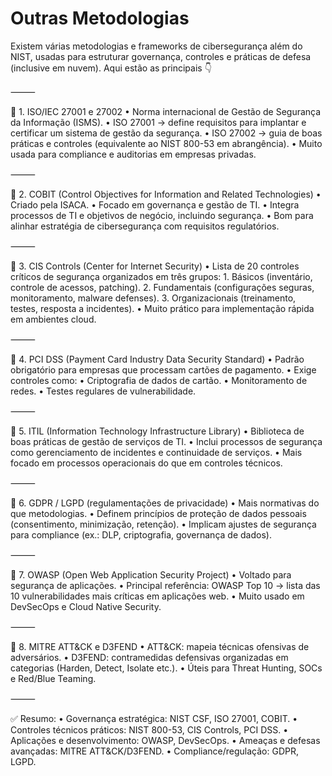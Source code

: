 # Outras Metodologias

Existem várias metodologias e frameworks de cibersegurança além do NIST, usadas para estruturar governança, controles e práticas de defesa (inclusive em nuvem).
Aqui estão as principais 👇

⸻

🔹 1. ISO/IEC 27001 e 27002
	•	Norma internacional de Gestão de Segurança da Informação (ISMS).
	•	ISO 27001 → define requisitos para implantar e certificar um sistema de gestão da segurança.
	•	ISO 27002 → guia de boas práticas e controles (equivalente ao NIST 800-53 em abrangência).
	•	Muito usada para compliance e auditorias em empresas privadas.

⸻

🔹 2. COBIT (Control Objectives for Information and Related Technologies)
	•	Criado pela ISACA.
	•	Focado em governança e gestão de TI.
	•	Integra processos de TI e objetivos de negócio, incluindo segurança.
	•	Bom para alinhar estratégia de cibersegurança com requisitos regulatórios.

⸻

🔹 3. CIS Controls (Center for Internet Security)
	•	Lista de 20 controles críticos de segurança organizados em três grupos:
	1.	Básicos (inventário, controle de acessos, patching).
	2.	Fundamentais (configurações seguras, monitoramento, malware defenses).
	3.	Organizacionais (treinamento, testes, resposta a incidentes).
	•	Muito prático para implementação rápida em ambientes cloud.

⸻

🔹 4. PCI DSS (Payment Card Industry Data Security Standard)
	•	Padrão obrigatório para empresas que processam cartões de pagamento.
	•	Exige controles como:
	•	Criptografia de dados de cartão.
	•	Monitoramento de redes.
	•	Testes regulares de vulnerabilidade.

⸻

🔹 5. ITIL (Information Technology Infrastructure Library)
	•	Biblioteca de boas práticas de gestão de serviços de TI.
	•	Inclui processos de segurança como gerenciamento de incidentes e continuidade de serviços.
	•	Mais focado em processos operacionais do que em controles técnicos.

⸻

🔹 6. GDPR / LGPD (regulamentações de privacidade)
	•	Mais normativas do que metodologias.
	•	Definem princípios de proteção de dados pessoais (consentimento, minimização, retenção).
	•	Implicam ajustes de segurança para compliance (ex.: DLP, criptografia, governança de dados).

⸻

🔹 7. OWASP (Open Web Application Security Project)
	•	Voltado para segurança de aplicações.
	•	Principal referência: OWASP Top 10 → lista das 10 vulnerabilidades mais críticas em aplicações web.
	•	Muito usado em DevSecOps e Cloud Native Security.

⸻

🔹 8. MITRE ATT&CK e D3FEND
	•	ATT&CK: mapeia técnicas ofensivas de adversários.
	•	D3FEND: contramedidas defensivas organizadas em categorias (Harden, Detect, Isolate etc.).
	•	Úteis para Threat Hunting, SOCs e Red/Blue Teaming.

⸻

✅ Resumo:
	•	Governança estratégica: NIST CSF, ISO 27001, COBIT.
	•	Controles técnicos práticos: NIST 800-53, CIS Controls, PCI DSS.
	•	Aplicações e desenvolvimento: OWASP, DevSecOps.
	•	Ameaças e defesas avançadas: MITRE ATT&CK/D3FEND.
	•	Compliance/regulação: GDPR, LGPD.